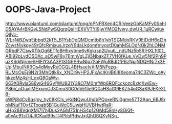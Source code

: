 # OOPS-Java-Project

http://www.plantuml.com/plantuml/png/nPNFRXen4CRlVeezGbKaMFv0SehID5AYA4rBKGvL5NdPwSQgrqQsIHEXVVTYl9jwYMO2fvwy_dwUR_1uRCwiuyQjIyc-WLsNiBZwqEibbqB2kT5_B1YsbDpQMDcmtb8h1yhTSGMdoRKV9ElDdH6gI2nZcwsf4ykgv49rQfcRmlxusJrzqY9daLkdomfmyqxtD0ahMSLOdNGk2hLONMGRbdF7CswXTlkOq6ETfcBHhxytme6vKgkrsp2UvutL_ndUNz5b5RlHXL1tl01_ABi92pLvdOSDXc_aO5wF8y7EmnVgLZjl3NbaxZF7VH6fKLe_VvDw5Nf2Ph9PuzKRdjNgme9HlFIY3AA3PtSfGEPRwNlp7SaFWpR8dDfPRzNpjNDQHNr7x3FUplMbuINK9Os4dMyyRxOGQL4BHseeIvXiM5NFezg-RUMcOpEj9N2r3MhQtlk6x_XNDr9yHP2JFxAcIKnIB6I8Xeoma74C3ZWc_oAyhkzqMz4sHl_qxQ8GsWv-663X0Rvla586wG46GyfWU831Y38O7M0mfWp6ROFcckozcBxlcXwiEw-P8bV_oDuxllMExxmOJ30mnS0C0oVe1lie6Q0aHSaG9IEKZ54oGSaK9JEKe3L8-oWPj8dCvBqslpy_hy08KCls_yKdNQwuUhdbPQpxeRNi0gme57T2Aqn_6BJ8rpMNufTOxfZTooab5B1GuWcC5UwbHUVBHwtRsR-uHp288VdgXMj7l7hjDus2AGM751nHS4p12GMd59nHy8GiGf-a0vAc91sIT4JICKad99sIT4PIibPfdwJxjQhO6QXyNSg_
